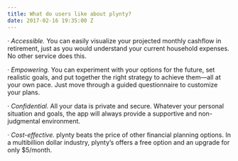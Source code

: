 ```yaml
---
title: What do users like about plynty?
date: 2017-02-16 19:35:00 Z
---
```


· *Accessible.* You can easily visualize your projected monthly cashflow in retirement, just as you would understand your current household expenses. No other service does this.

· *Empowering.* You can experiment with your options for the future, set realistic goals, and put together the right strategy to achieve them—all at your own pace. Just move through a guided questionnaire to customize your plans.

· *Confidential.* All your data is private and secure. Whatever your personal situation and goals, the app will always provide a supportive and non-judgmental environment.

· *Cost-effective.* plynty beats the price of other financial planning options. In a multibillion dollar industry, plynty’s offers a free option and an upgrade for only $5/month.